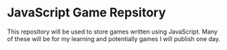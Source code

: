 # JavaScript Game Repsitory
This repository will be used to store games written using JavaScript.  Many of these will be for my learning and potentially games I will publish one day.